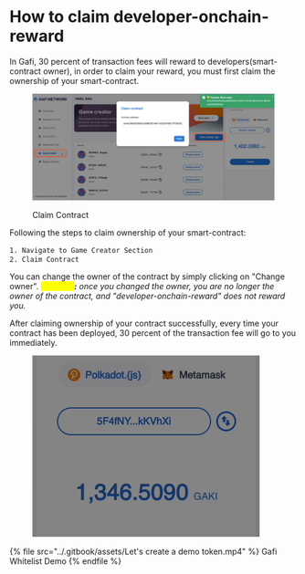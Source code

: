 # How to claim developer-onchain-reward

In Gafi, 30 percent of transaction fees will reward to developers(smart-contract owner), in order to claim your reward, you must first claim the ownership of your smart-contract.

<figure><img src="../.gitbook/assets/claim-game-creator.png" alt=""><figcaption><p>Claim Contract</p></figcaption></figure>

Following the steps to claim ownership of your smart-contract:

```
1. Navigate to Game Creator Section
2. Claim Contract
```

You can change the owner of the contract by simply clicking on "Change owner". _<mark style="color:yellow;">**Warning**</mark>**:** once you changed the owner, you are no longer the owner of the contract, and "developer-onchain-reward" does not reward you._

After claiming ownership of your contract successfully, every time your contract has been deployed, 30 percent of the transaction fee will go to you immediately.

<figure><img src="../.gitbook/assets/onchain-reward.gif" alt=""><figcaption></figcaption></figure>



{% file src="../.gitbook/assets/Let's create a demo token.mp4" %}
Gafi Whitelist Demo
{% endfile %}

